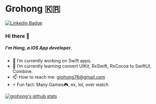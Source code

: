 <!--
**grohong/grohong** is a ✨ _special_ ✨ repository because its `README.md` (this file) appears on your GitHub profile.
-->

# Grohong 🇰🇷

[![Linkedin Badge](https://img.shields.io/badge/-won-blue?style=flat-square&logo=Linkedin&logoColor=white&link=https://www.linkedin.com/in/%EC%84%B1%ED%98%B8-%ED%99%8D-02706a1aa/)](https://www.linkedin.com/in/%EC%84%B1%ED%98%B8-%ED%99%8D-02706a1aa/)

### Hi there 👋
##### I'm Hong, a iOS App developer.

- 🔭 I’m currently working on Swift apps.
- 🌱 I’m currently learning convert UIKit, RxSwift, RxCocoa to SwiftUI, Combine.
- 📫 How to reach me: grohong76@gmail.cpm
- ⚡ Fun fact: Many Games🎮, ex, lol, over watch

[![grohong's github stats](https://github-readme-stats.vercel.app/api?username=grohong)](https://github.com/grohong/github-readme-stats)
